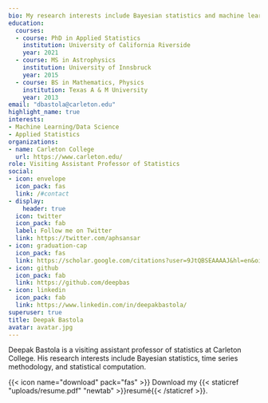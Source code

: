 ```yaml
---
bio: My research interests include Bayesian statistics and machine learning.
education:
  courses:
  - course: PhD in Applied Statistics
    institution: University of California Riverside
    year: 2021
  - course: MS in Astrophysics
    institution: University of Innsbruck
    year: 2015
  - course: BS in Mathematics, Physics
    institution: Texas A & M University
    year: 2013
email: "dbastola@carleton.edu"
highlight_name: true
interests:
- Machine Learning/Data Science
- Applied Statistics
organizations:
- name: Carleton College
  url: https://www.carleton.edu/
role: Visiting Assistant Professor of Statistics
social:
- icon: envelope
  icon_pack: fas
  link: /#contact
- display:
    header: true
  icon: twitter
  icon_pack: fab
  label: Follow me on Twitter
  link: https://twitter.com/aphsansar
- icon: graduation-cap
  icon_pack: fas
  link: https://scholar.google.com/citations?user=9JtQBSEAAAAJ&hl=en&oi=ao
- icon: github
  icon_pack: fab
  link: https://github.com/deepbas
- icon: linkedin
  icon_pack: fab
  link: https://www.linkedin.com/in/deepakbastola/
superuser: true
title: Deepak Bastola
avatar: avatar.jpg
---
```


Deepak Bastola is a visiting assistant professor of statistics at Carleton College. His research interests include Bayesian statistics, time series methodology, and statistical computation. 

{{< icon name="download" pack="fas" >}} Download my {{< staticref "uploads/resume.pdf" "newtab" >}}resumé{{< /staticref >}}.
